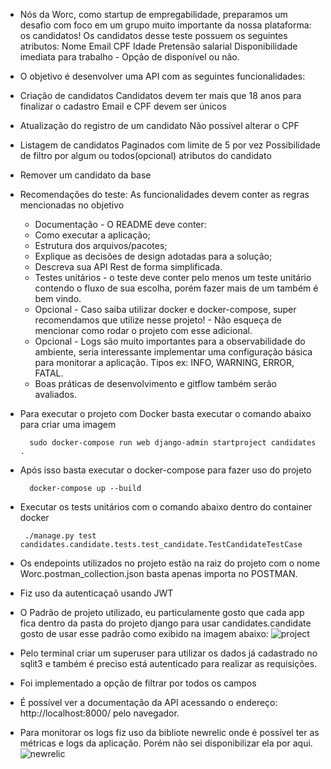 - Nós da Worc, como startup de empregabilidade, preparamos um desafio com foco em um grupo muito importante da nossa plataforma: os candidatos!
Os candidatos desse teste possuem os seguintes atributos:
    Nome
    Email
    CPF
    Idade
    Pretensão salarial
    Disponibilidade imediata para trabalho - Opção de disponível ou não.
    
- O objetivo é desenvolver uma API com as seguintes funcionalidades:
- Criação de candidatos
    Candidatos devem ter mais que 18 anos para finalizar o cadastro
    Email e CPF devem ser únicos
- Atualização do registro de um candidato
    Não possível alterar o CPF
- Listagem de candidatos
    Paginados com limite de 5 por vez
    Possibilidade de filtro por algum ou todos(opcional) atributos do candidato
- Remover um candidato da base

- Recomendações do teste:
    As funcionalidades devem conter as regras mencionadas no objetivo
    - Documentação - O README deve conter:
    - Como executar a aplicação;
    - Estrutura dos arquivos/pacotes;
    - Explique as decisões de design adotadas para a solução;
    - Descreva sua API Rest de forma simplificada.
    - Testes unitários - o teste deve conter pelo menos um teste unitário contendo o fluxo
    de sua escolha, porém fazer mais de um também é bem vindo.
    - Opcional - Caso saiba utilizar docker e docker-compose, super recomendamos que
    utilize nesse projeto! - Não esqueça de mencionar como rodar o projeto com esse
    adicional.
    - Opcional - Logs são muito importantes para a observabilidade do ambiente, seria
    interessante implementar uma configuração básica para monitorar a aplicação.
    Tipos ex: INFO, WARNING, ERROR, FATAL.
    - Boas práticas de desenvolvimento e gitflow também serão avaliados.


- Para executar o projeto com Docker basta executar o comando abaixo para criar uma imagem

        sudo docker-compose run web django-admin startproject candidates . 

- Após isso basta executar o docker-compose para fazer uso do projeto

        docker-compose up --build
        
 - Executar os tests unitários com o comando abaixo dentro do container docker
        
        ./manage.py test candidates.candidate.tests.test_candidate.TestCandidateTestCase

- Os endepoints utilizados no projeto estão na raiz do projeto com o nome Worc.postman_collection.json basta apenas importa no POSTMAN.
- Fiz uso da autenticaçaõ usando JWT
- O Padrão de projeto utilizado, eu particulamente gosto que cada app fica dentro da pasta do projeto django para usar candidates.candidate gosto de usar esse padrão como exibido na imagem abaixo:
![project](https://user-images.githubusercontent.com/1080519/146121006-f66dda87-2133-4b68-9da8-4927f5b57a71.png)


- Pelo terminal criar um superuser para utilizar os dados já cadastrado no sqlit3 e também é preciso está autenticado para realizar as requisições.
- Foi implementado a opção de filtrar por todos os campos
- É possível ver a documentação da API acessando o endereço: http://localhost:8000/ pelo navegador.
- Para monitorar os logs fiz uso da bibliote newrelic onde é possível ter as métricas e logs da aplicação. Porém não sei disponibilizar ela por aqui.
![newrelic](https://user-images.githubusercontent.com/1080519/146029772-0c10553f-1125-4064-9bec-d514b77fc6f8.png)

 
